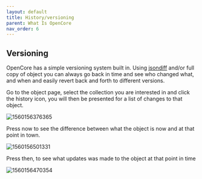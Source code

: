 ```yaml
---
layout: default
title: History/versioning
parent: What Is OpenCore
nav_order: 6
---
```

## Versioning

OpenCore has a simple versioning system built in. Using [jsondiff](https://github.com/benjamine/jsondiffpatch) and/or full copy of object you can always go back in time and see who changed what, and when and easily revert back and forth to different versions.

Go to the object page, select the collection you are interested in and click the history icon, you will then be presented for a list of changes to that object.

![1560156376365](versioning/1560156376365.png)

Press now to see the difference between what the object is now and at that point in town.

![1560156501331](versioning/1560156501331.png)

Press then, to see what updates was made to the object at that point in time

![1560156470354](versioning/1560156470354.png)